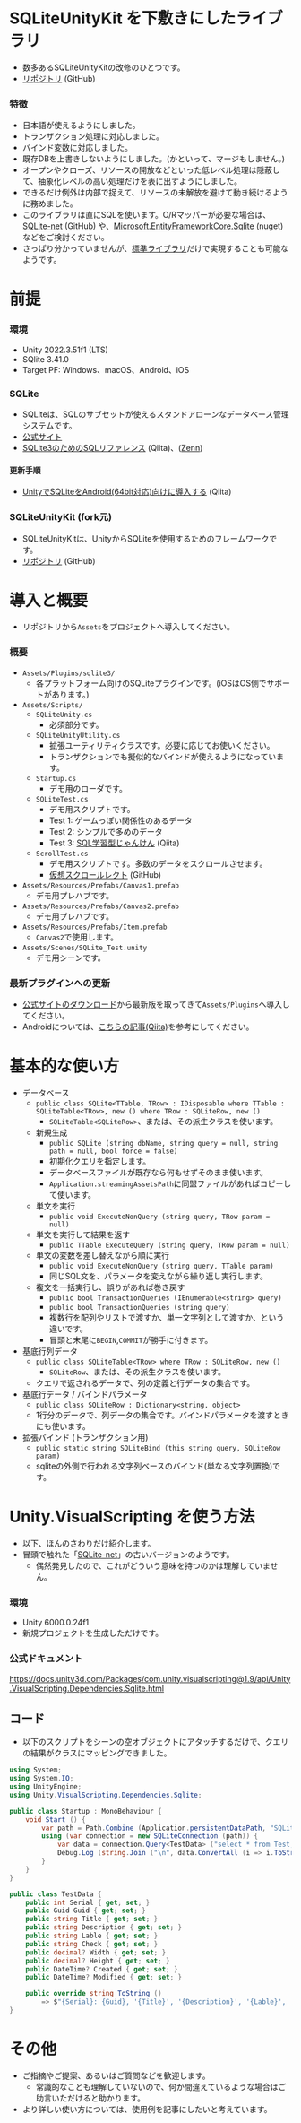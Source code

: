# SQLiteUnityKit を下敷きにしたライブラリ
- 数多あるSQLiteUnityKitの改修のひとつです。
- [リポジトリ](https://github.com/tetr4lab/SQLiteUnityKit) (GitHub)

### 特徴
- 日本語が使えるようにしました。
- トランザクション処理に対応しました。
- バインド変数に対応しました。
- 既存DBを上書きしないようにしました。(かといって、マージもしません。)
- オープンやクローズ、リソースの開放などといった低レベル処理は隠蔽して、抽象化レベルの高い処理だけを表に出すようにしました。
- できるだけ例外は内部で捉えて、リソースの未解放を避けて動き続けるように務めました。
- このライブラリは直にSQLを使います。O/Rマッパーが必要な場合は、[SQLite-net](https://github.com/praeclarum/sqlite-net) (GitHub) や、[Microsoft.EntityFrameworkCore.Sqlite](https://www.nuget.org/packages/Microsoft.EntityFrameworkCore.Sqlite/) (nuget) などをご検討ください。
- さっぱり分かっていませんが、[標準ライブラリ](#unityvisualscripting-%E3%82%92%E4%BD%BF%E3%81%86%E6%96%B9%E6%B3%95)だけで実現することも可能なようです。

# 前提
### 環境
- Unity 2022.3.51f1 (LTS)
- SQlite 3.41.0
- Target PF: Windows、macOS、Android、iOS
 
### SQLite
- SQLiteは、SQLのサブセットが使えるスタンドアローンなデータベース管理システムです。
- [公式サイト](https://www.sqlite.org/index.html)
- [SQLite3のためのSQLリファレンス](https://qiita.com/tetr4lab/items/691ceeb528d6144547c8) (Qiita)、([Zenn](https://zenn.dev/tetr4lab/articles/42c5e0ccc9b750))

#### 更新手順
- [UnityでSQLiteをAndroid(64bit対応)向けに導入する](https://qiita.com/tetr4lab/items/729008c94daaff82833e) (Qiita)

### SQLiteUnityKit (fork元)
- SQLiteUnityKitは、UnityからSQLiteを使用するためのフレームワークです。
- [リポジトリ](https://github.com/Busta117/SQLiteUnityKit) (GitHub)

# 導入と概要
- リポジトリから`Assets`をプロジェクトへ導入してください。

### 概要
- `Assets/Plugins/sqlite3/`
    - 各プラットフォーム向けのSQLiteプラグインです。(iOSはOS側でサポートがあります。)
- `Assets/Scripts/`
    - `SQLiteUnity.cs`
        - 必須部分です。
    - `SQLiteUnityUtility.cs`
        - 拡張ユーティリティクラスです。必要に応じてお使いください。
        - トランザクションでも擬似的なバインドが使えるようになっています。
    - `Startup.cs`
        - デモ用のローダです。
    - `SQLiteTest.cs`
        - デモ用スクリプトです。
        - Test 1: ゲームっぽい関係性のあるデータ
        - Test 2: シンプルで多めのデータ
        - Test 3: [SQL学習型じゃんけん](https://qiita.com/tetr4lab/items/656f8f9d3ea68bbe76ec) (Qiita)
    - `ScrollTest.cs`
        - デモ用スクリプトです。多数のデータをスクロールさせます。
        - [仮想スクロールレクト](https://github.com/tetr4lab/InfiniteScroll) (GitHub)
- `Assets/Resources/Prefabs/Canvas1.prefab`
    - デモ用プレハブです。
- `Assets/Resources/Prefabs/Canvas2.prefab`
    - デモ用プレハブです。
- `Assets/Resources/Prefabs/Item.prefab`
    - `Canvas2`で使用します。
- `Assets/Scenes/SQLite_Test.unity`
    - デモ用シーンです。

### 最新プラグインへの更新
- [公式サイトのダウンロード](https://www.sqlite.org/download.html)から最新版を取ってきて`Assets/Plugins`へ導入してください。
- Androidについては、[こちらの記事(Qiita)](https://qiita.com/tetr4lab/items/729008c94daaff82833e)を参考にしてください。

# 基本的な使い方
  - データベース
    - `public class SQLite<TTable, TRow> : IDisposable where TTable : SQLiteTable<TRow>, new () where TRow : SQLiteRow, new ()`
      - `SQLiteTable<SQLiteRow>`、または、その派生クラスを使います。
    - 新規生成
      - `public SQLite (string dbName, string query = null, string path = null, bool force = false)`
      - 初期化クエリを指定します。
      - データベースファイルが既存なら何もせずそのまま使います。
      - `Application.streamingAssetsPath`に同盟ファイルがあればコピーして使います。
    - 単文を実行
      - `public void ExecuteNonQuery (string query, TRow param = null)`
    - 単文を実行して結果を返す
      - `public TTable ExecuteQuery (string query, TRow param = null)`
    - 単文の変数を差し替えながら順に実行
      - `public void ExecuteNonQuery (string query, TTable param)`
      - 同じSQL文を、パラメータを変えながら繰り返し実行します。
    - 複文を一括実行し、誤りがあれば巻き戻す
      - `public bool TransactionQueries (IEnumerable<string> query)`
      - `public bool TransactionQueries (string query)`
      - 複数行を配列やリストで渡すか、単一文字列として渡すか、という違いです。
      - 冒頭と末尾に`BEGIN`,`COMMIT`が勝手に付きます。
  - 基底行列データ
    - `public class SQLiteTable<TRow> where TRow : SQLiteRow, new ()`
      - `SQLiteRow`、または、その派生クラスを使います。
    - クエリで返されるデータで、列の定義と行データの集合です。
  - 基底行データ / バインドパラメータ
    - `public class SQLiteRow : Dictionary<string, object>`
    - 1行分のデータで、列データの集合です。バインドパラメータを渡すときにも使います。
  - 拡張バインド (トランザクション用)
    - `public static string SQLiteBind (this string query, SQLiteRow param)`
    - sqliteの外側で行われる文字列ベースのバインド(単なる文字列置換)です。

# Unity.VisualScripting を使う方法
- 以下、ほんのさわりだけ紹介します。
- 冒頭で触れた「[SQLite-net](https://github.com/praeclarum/sqlite-net)」の古いバージョンのようです。
  - 偶然発見したので、これがどういう意味を持つのかは理解していません。

### 環境
- Unity 6000.0.24f1
- 新規プロジェクトを生成しただけです。

### 公式ドキュメント

https://docs.unity3d.com/Packages/com.unity.visualscripting@1.9/api/Unity.VisualScripting.Dependencies.Sqlite.html

## コード
- 以下のスクリプトをシーンの空オブジェクトにアタッチするだけで、クエリの結果がクラスにマッピングできました。

```csharp:Startup.cs
using System;
using System.IO;
using UnityEngine;
using Unity.VisualScripting.Dependencies.Sqlite;

public class Startup : MonoBehaviour {
    void Start () {
        var path = Path.Combine (Application.persistentDataPath, "SQLiteTest.db");
        using (var connection = new SQLiteConnection (path)) {
            var data = connection.Query<TestData> ("select * from Test;");
            Debug.Log (string.Join ("\n", data.ConvertAll (i => i.ToString ())));
        }
    }
}

public class TestData {
    public int Serial { get; set; }
    public Guid Guid { get; set; }
    public string Title { get; set; }
    public string Description { get; set; }
    public string Lable { get; set; }
    public string Check { get; set; }
    public decimal? Width { get; set; }
    public decimal? Height { get; set; }
    public DateTime? Created { get; set; }
    public DateTime? Modified { get; set; }

    public override string ToString ()
        => $"{Serial}: {Guid}, '{Title}', '{Description}', '{Lable}', '{Check}', {Width}, {Height}, {Created}, {Modified} ";
}
```


# その他
  - ご指摘やご提案、あるいはご質問などを歓迎します。
    - 常識的なことも理解していないので、何か間違えているような場合はご助言いただけると助かります。
  - より詳しい使い方については、使用例を記事にしたいと考えています。
